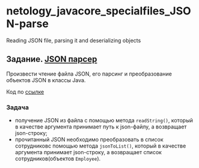 # netology_javacore_specialfiles_JSON-parse
Reading JSON file, parsing it and deserializing objects

## Задание. [JSON парсер](https://github.com/netology-code/jd-homeworks/blob/master/special_files/task3/README.md)
Произвести чтение файла JSON, его парсинг и преобразование объектов JSON в классы Java.

Код по [ссылке](https://github.com/A-Sakhmina/netology_javacore_specialfiles_JSON-parse/tree/master/src/main/java)
### Задача
* получение JSON из файла с помощью метода `readString()`, который в качестве аргумента принимает путь к json-файлу, 
а возвращает json-строку;
* прочитанный JSON необходимо преобразовать в список сотрудниковс помощью метода `jsonToList()`, 
который в качестве аргумента принимает json-строку, а возвращает список сотрудников(объектов `Employee`).



